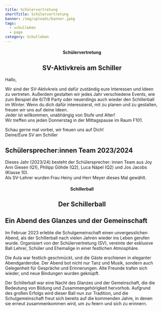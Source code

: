 ```yaml
---
title: Schülervertretung
shortTitle: Schülervertretung
banner: /img/uploads/banner.jpeg
tags:
  - schulleben
  - page
category: Schulleben
---
```

<center><div class="title"><h4>Schülervertretung</h4><h2>SV-Aktivkreis am Schiller   </h2></div></center>

Hallo, 

Wir sind der SV-Aktivkreis und dafür zuständig eure Interessen und Ideen zu vertreten. Außerdem gestalten wir jedes Jahr verschiedene Events, wie zum Beispiel die 6/7/8 Party oder neuerdings auch wieder den Schillerball im Winter. Wenn du dich dafür interessierst, mit zu planen und zu gestalten, freuen wir uns auf deine Ideen.  \
Jeder ist willkommen, unabhängig von Stufe und Alter! \
Wir treffen uns jeden Donnerstag in der Mittagspause im Raum F101. 

Schau gerne mal vorbei, wir freuen uns auf Dich! \
Deine/Eure SV am Schiller 



## Schülersprecher:innen Team 2023/2024  

Dieses Jahr (2023/24) besteht der Schülersprecher: innen Team aus Joy Ann Giesen (Q1), Philipp Göhde (Q2), Luca Näpel (Q2) und Jos Jacobs (Klasse 10). \
Als SV-Lehrer wurden Frau Heiny und Herr Meyer dieses Mal gewählt. 



<center><div class="title"><h4>Schillerball</h4><h2>Der Schillerball</h2></div></center>

## Ein Abend des Glanzes und der Gemeinschaft 

Im Februar 2023 erlebte die Schulgemeinschaft einen unvergesslichen Abend, als der Schillerball nach vielen Jahren wieder ins Leben gerufen wurde. Organisiert von der Schülervertretung (SV), vereinte der exklusive Ball Lehrer, Schüler und Ehemalige in einer festlichen Atmosphäre. 

Die Aula war festlich geschmückt, und die Gäste erschienen in eleganter Abendgarderobe. Der Abend bot nicht nur Tanz und Musik, sondern auch Gelegenheit für Gespräche und Erinnerungen. Alte Freunde trafen sich wieder, und neue Bindungen wurden geknüpft. 

Der Schillerball war eine Nacht des Glanzes und der Gemeinschaft, die die Bedeutung von Bildung und Zusammengehörigkeit hervorhob. Aufgrund des großen Erfolgs wird dieser Ball nun zur Tradition, und die Schulgemeinschaft freut sich bereits auf die kommenden Jahre, in denen sie erneut zusammenkommen wird, um zu feiern und sich zu erinnern.